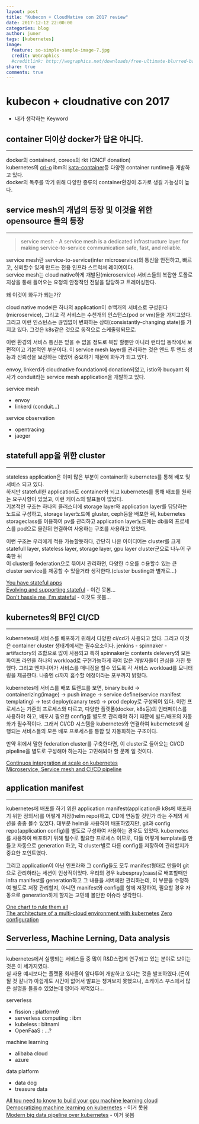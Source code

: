 ```yaml
---
layout: post
title: "Kubecon + CloudNative con 2017 review"
date: 2017-12-12 22:00:00
categories: blog
author: juner
tags: [kubernetes]
image:
  feature: so-simple-sample-image-7.jpg
  credit: WeGraphics
  #creditlink: http://wegraphics.net/downloads/free-ultimate-blurred-background-pack/
share: true
comments: true
---
```


# kubecon + cloudnative con 2017
 - 내가 생각하는 Keyword

## container 더이상 docker가 답은 아니다. 
---
docker의 containerd, coreos의 rkt (CNCF donation)   
kubernetes의 [cri-o](https://github.com/kubernetes-incubator/cri-o) ibm의 [kata-container](https://katacontainers.io/)등 다양한 container runtime을 개발하고 있다.   
docker의 독주를 막기 위해 다양한 종류의 container환경이 추가로 생길 가능성이 높다. 



## service mesh의 개념의 등장 및 이것을 위한 opensource 들의 등장
---
> service mesh - A service mesh is a dedicated infrastructure layer for making service-to-service communication safe, fast, and reliable.      

service mesh란 service-to-service(inter microservice)의 통신을 안전하고, 빠르고, 신뢰할수 있게 만드는 전용 인프라 스트럭쳐 레이어이다.   
service mesh는 cloud native하게 개발된(microservice) 서비스들의 복잡한 토폴로지상을 통해 들어오는 요청의 안정적인 전달을 담당하고 트레이싱한다.  

왜 이것이 화두가 되는가?

cloud native model은 하나의 application이 수백개의 서비스로 구성된다(microservice), 그리고 각 서비스는 수천개의 인스턴스(pod or vm)들을 가지고있다.   
그리고 이런 인스턴스는 끊임없이 변화하는 상태(consistantly-changing state)를 가지고 있다. 그것은 k8s같은 것으로 동적으로 스케줄링되므로.  

이런 환경의 서비스 통신은 믿을 수 없을 정도로 복잡 할뿐만 아니라 런타임 동작에서 보편적이고 기본적인 부분이다.
이 service mesh layer를 관리하는 것은 엔드 투 엔드 성능과 신뢰성을 보장하는 데있어 중요하기 때문에 화두가 되고 있다.   

envoy, linkerd가 cloudnative foundation에 donation되었고, istio와 buoyant 회사가 conduit라는 service mesh application을 개발하고 있다.    

service mesh
 - envoy
 - linkerd (conduit...)

service observation
 - opentracing
 - jaeger  

## statefull app을 위한 cluster 
---
stateless application은 이미 많은 부분이 container와 kubernetes를 통해 배포 및 서비스 되고 있다.   
하지만 statefull한 application도 container화 되고 kubernetes를 통해 배포를 원하는 요구사항이 있었고, 이런 케이스의 발표들이 많았다.   
기본적인 구조는 하나의 클러스터에 storage layer와 application layer를 담당하는 노드로 구성하고, storage layer노드에 gluster, ceph등을 배포한 뒤, 
kubernetes storageclass를 이용하여 pv를 관리하고 application layer노드에는 db들의 프로세스를 pod으로 올린뒤 연결하여 사용하는 구조를 사용하고 있었다. 

이런 구조는 우리에게 적용 가능할듯하다, 간단히 나온 아이디어는 cluster를 크게 statefull layer, stateless layer, storage layer, gpu layer cluster군으로 나누어 구축한 뒤   
이 cluster를 federation으로 묶어서 관리하면, 다양한 수요를 수용할수 있는 큰 cluster service를 제공할 수 있을거라 생각한다.(cluster busting과 별개로...)

[You have stateful apps](https://kccncna17.sched.com/event/eb705c6c6186f308e9ce15c627853136)  
[Evolving and supporting stateful](http://sched.co/CU6n) - 이건 못봄...  
[Don't hassle me, I'm stateful](http://sched.co/CU7l) - 이것도 못봄...


## kubernetes의 BF인 CI/CD
---
kubernetes에 서비스를 배포하기 위해서 다양한 ci/cd가 사용되고 있다. 
그리고 이것은 container cluster 생태계에서는 필수요소이다.
jenkins - spinnaker - artifactory의 조합으로 많이 사용되고
특히 spinnaker는 contents delevery의 모든 파이프 라인을 하나의 workload로 구현가능하게 하여 많은 개발자들이 관심을 가진 듯 했다. 
그리고 엔지니어가 서비스를 매니징을 할수 있도록 각 서비스 workload를 모니터링을 제공한다. 
나중엔 ci까지 흡수할 예정이라는 포부까지 밝혔다. 

kubernetes에 서비스를 배포 트렌드를 보면, 
binary build -> containerizing(image) -> push image -> service define(service manifest templating) -> test deploy(canary test) -> prod deploy로 구성되어 있다. 
이런 프로세스는 기존의 프로세스와 다르고, 다양한 플랫폼(docker, k8s등)의 인터페이스를 사용하야 하고, 배포시 필요한 config를 별도로 관리해야 하기 때문에 빌드/배포의 자동화가 필수적이다. 
그래서 CI/CD 시스템을 kubernetes와 연결하여 kubernetes에 실행되는 서비스들의 모든 배포 프로세스를 통합 및 자동화하는 구조이다.  

만약 위에서 말한 federation cluster를 구축한다면, 이 cluster로 들어오는 CI/CD pipeline을 별도로 구성해야 하는지는 고민해봐야 할 문제 일 것이다. 

[Continuos intergration at scale on kubernetes](https://kccncna17.sched.com/event/8ccac3b6c94940936b22531bee36334b)  
[Microservice, Service mesh and CI/CD pipeline](https://kccncna17.sched.com/event/8194aa2d21cd034dd769e2280c0def26)


## application manifest
---
kubernetes에 배포를 하기 위한 application manifest(application을 k8s에 배포하기 위한 정의서)를 어떻게 저장(helm repo)하고, CD에 연동할 것인가 라는 주제의 세션을 종종 볼수 있었다. 
대부분 helm을 사용하여 배포하였지만, git과 config repo(application config)를 별도로 구성하여 사용하는 경우도 있었다. 
kubernetes를 사용하여 배포하기 위해 필수로 필요한 프로세스 이므로, 다들 어떻게 template를 만들고 자동으로 generation 하고, 각 cluster별로 다른 config를 저장하여 관리할지가 중요한 포인트였다. 

그리고 application이 아닌 인프라와 그 config들도 모두 manifest형태로 만들어 git으로 관리하라는 세션이 인상적이었다.
우리의 경우 kubespray(caas)로 배포할때만 infra manifest를 generation하고 그 내용을 서버에만 관리하는데, 이 부분을 수정하여 별도로 저장 관리할지, 아니면 manifest와 config를 함께 저장하여, 
필요할 경우 자동으로 generation하게 할지는 고민해 볼만한 이슈라 생각한다. 

[One chart to rule them all](https://kccncna17.sched.com/event/0d0f6ef64271553b59f9789cbbf9e1e9)  
[The architecture of a multi-cloud environment with kubernetes](https://kccncna17.sched.com/event/e341137b2dd8dcf8ceeba48c27c8cbfb)
[Zero configuration](https://kccncna17.sched.com/event/8a8c70ef42efca1ce00f6821d934ee74)


## Serverless, Machine Lerning, Data analysis
---
kubernetes에서 실행되는 서비스들 중 많이 R&D스럽게 연구되고 있는 분야로 보이는 것은 이 세가지였다.  
실 사용 예시보다는 플랫폼 회사들이 앞다투어 개발하고 있다는 것을 발표하였다.(돈이 될 것 같나?) 아쉽게도 시간이 없어서 발표는 챙겨보지 못했으나, 쇼케이스 부스에서 많은 설명을 들을수 있었는데 영어라 까먹었다...

serverless
 - fission : platform9
 - serverless computing : ibm
 - kubeless : bitnami
 - OpenFaaS : ...?

machine learning
 - alibaba cloud
 - azure 

data platform  
 - data dog
 - treasure data

[All tou need to know to build your gpu machine learning cloud](http://sched.co/CU61)   
[Democratizing machine learning on kubernetes](http://sched.co/CU6U) - 이거 못봄  
[Modern big data pipeline over kubernetes](http://sched.co/CU7d) - 이거 못봄


